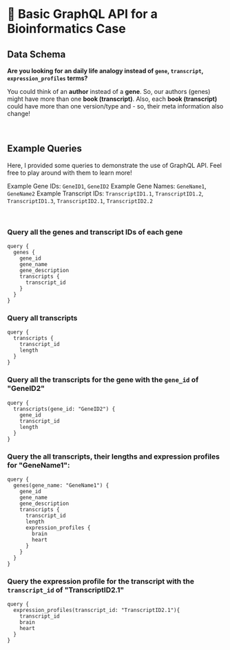 # 🧪 Basic GraphQL API for a Bioinformatics Case

## Data Schema

**Are you looking for an daily life analogy instead of `gene`, `transcript`, `expression_profiles` terms?**

You could think of an <b>author</b> instead of a <b>gene</b>. So, our authors (genes) might have more than one <b>book (transcript)</b>. Also, each <b>book (transcript)</b> could have more than one version/type and - so, their meta information also change!

<br>

## Example Queries
Here, I provided some queries to demonstrate the use of GraphQL API. 
Feel free to play around with them to learn more!

Example Gene IDs: `GeneID1`, `GeneID2`
Example Gene Names: `GeneName1`, `GeneName2`
Example Transcript IDs: `TranscriptID1.1`, `TranscriptID1.2`, `TranscriptID1.3`, `TranscriptID2.1`, `TranscriptID2.2`

<br>

### Query all the genes and transcript IDs of each gene
```
query {
  genes {
    gene_id
    gene_name
    gene_description
    transcripts {
      transcript_id
    }
  }
}
```

### Query all transcripts
```
query {
  transcripts {
    transcript_id
    length
  }
}
```

### Query all the transcripts for the gene with the `gene_id` of "GeneID2"
```
query {
  transcripts(gene_id: "GeneID2") {
    gene_id
    transcript_id
    length
  }
}
```

### Query the all transcripts, their lengths and expression profiles for "GeneName1":
```
query {
  genes(gene_name: "GeneName1") {
    gene_id
    gene_name
    gene_description
    transcripts {
      transcript_id
      length
      expression_profiles {
        brain
        heart
      }
    }
  }
}
```

### Query the expression profile for the transcript with the `transcript_id` of "TranscriptID2.1"
```
query {
  expression_profiles(transcript_id: "TranscriptID2.1"){
    transcript_id
    brain
    heart
  }
}
```
